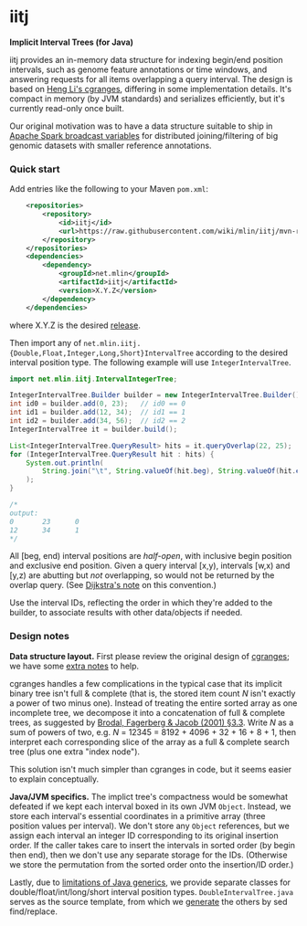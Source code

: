 # iitj
**Implicit Interval Trees (for Java)**

iitj provides an in-memory data structure for indexing begin/end position intervals, such as genome feature annotations or time windows, and answering requests for all items overlapping a query interval. The design is based on [Heng Li's cgranges](https://github.com/lh3/cgranges), differing in some implementation details. It's compact in memory (by JVM standards) and serializes efficiently, but it's currently read-only once built.

Our original motivation was to have a data structure suitable to ship in [Apache Spark broadcast variables](https://spark.apache.org/docs/3.2.1/rdd-programming-guide.html#broadcast-variables) for distributed joining/filtering of big genomic datasets with smaller reference annotations.

### Quick start

Add entries like the following to your Maven `pom.xml`:

```xml
    <repositories>
        <repository>
            <id>iitj</id>
            <url>https://raw.githubusercontent.com/wiki/mlin/iitj/mvn-repo/</url>
        </repository>
    </repositories>
    <dependencies>
        <dependency>
            <groupId>net.mlin</groupId>
            <artifactId>iitj</artifactId>
            <version>X.Y.Z</version>
        </dependency>
    </dependencies>
```

where X.Y.Z is the desired [release](https://github.com/mlin/iitj/releases).

Then import any of `net.mlin.iitj.{Double,Float,Integer,Long,Short}IntervalTree` according to the desired interval position type. The following example will use `IntegerIntervalTree`.

```java
import net.mlin.iitj.IntervalIntegerTree;

IntegerIntervalTree.Builder builder = new IntegerIntervalTree.Builder();
int id0 = builder.add(0, 23);   // id0 == 0
int id1 = builder.add(12, 34);  // id1 == 1
int id2 = builder.add(34, 56);  // id2 == 2
IntegerIntervalTree it = builder.build();

List<IntegerIntervalTree.QueryResult> hits = it.queryOverlap(22, 25);
for (IntegerIntervalTree.QueryResult hit : hits) {
    System.out.println(
        String.join("\t", String.valueOf(hit.beg), String.valueOf(hit.end), String.valueOf(hit.id))
    );
}

/*
output:
0       23      0
12      34      1
*/
```

All [beg, end) interval positions are *half-open*, with inclusive begin position and exclusive end position. Given a query interval [x,y), intervals [w,x) and [y,z) are abutting but *not* overlapping, so would not be returned by the overlap query. (See [Dijkstra's note](https://www.cs.utexas.edu/users/EWD/ewd08xx/EWD831.PDF) on this convention.)

Use the interval IDs, reflecting the order in which they're added to the builder, to associate results with other data/objects if needed.

### Design notes

**Data structure layout.** First please review the original design of [cgranges](https://github.com/lh3/cgranges); we have some [extra notes](https://github.com/mlin/iitii/blob/master/notes_on_cgranges.md) to help.

cgranges handles a few complications in the typical case that its implicit binary tree isn't full & complete (that is, the stored item count *N* isn't exactly a power of two minus one). Instead of treating the entire sorted array as one incomplete tree, we decompose it into a concatenation of full & complete trees, as suggested by [Brodal, Fagerberg & Jacob (2001) §3.3](https://tidsskrift.dk/brics/article/download/21696/19132). Write *N* as a sum of powers of two, e.g. *N* = 12345 = 8192 + 4096 + 32 + 16 + 8 + 1, then interpret each corresponding slice of the array as a full & complete search tree (plus one extra "index node").

This solution isn't much simpler than cgranges in code, but it seems easier to explain conceptually.

**Java/JVM specifics.** The implict tree's compactness would be somewhat defeated if we kept each interval boxed in its own JVM `Object`. Instead, we store each interval's essential coordinates in a primitive array (three position values per interval). We don't store any `Object` references, but we assign each interval an integer ID corresponding to its original insertion order. If the caller takes care to insert the intervals in sorted order (by begin then end), then we don't use any separate storage for the IDs. (Otherwise we store the permutation from the sorted order onto the insertion/ID order.)

Lastly, due to [limitations of Java generics](https://www.infoworld.com/article/3639525/openjdk-proposals-would-bring-universal-generics-to-java.html), we provide separate classes for double/float/int/long/short interval position types. `DoubleIntervalTree.java` serves as the source template, from which we [generate](https://github.com/mlin/iitj/blob/main/generate.sh) the others by sed find/replace.
